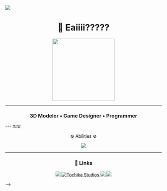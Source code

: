 <div>
  <img style="100%" src="https://capsule-render.vercel.app/api?type=slice&height=100&section=header&reversal=false&text=Tochika%20Studios&fontSize=38&fontColor=FFFFFF&fontAlign=50&fontAlignY=50&stroke=000000&strokeWidth=2&animation=fadeIn&descSize=20&descAlign=50&descAlignY=50&textBg=false&color=355E3B%20"  />
</div>


<h1 align="center">👋 Eaiiii????? </h1>

<div align="center">
  <img height="200" src="https://i.imgur.com/PsCDtq2.gif"  />
</div>

---
<h3 align="center"> 3D Modeler • Game Designer • Programmer </h3>
---
### <p align="center"> ⚙️ Abilities ⚙️ </p>
<p align="center">
  <img src="https://skillicons.dev/icons?i=blender,python,lua,gamemakerstudio&theme=light" />
</p>

---

### <p align="center"> 🔗 Links </p>
<p align="center">
  <a href="https://github.com/Maaxx07"><img src="https://img.shields.io/badge/GitHub-181717?style=for-the-badge&logo=github&logoColor=white"/></a>
  <a href="https://tochikastudios.onrender.com">
    <img src="https://custom-icon-badges.demolab.com/badge/Tochika_Studios-orange.svg?logo=tochikastudios&logoColor=white&style=for-the-badge" alt="Tochika Studios"/>
  </a>
  <a href="https://www.youtube.com/@12guilhrm12" target="_blank">
    <img src="https://img.shields.io/badge/YouTube-FF0000?style=for-the-badge&logo=youtube&logoColor=white"/>
  </a>
  <a href="https://discord.gg/c67w3fmyQS" target="_blank">
    <img src="https://img.shields.io/badge/Discord-5865F2?style=for-the-badge&logo=discord&logoColor=white"/>
  </a>

</p>
-->
